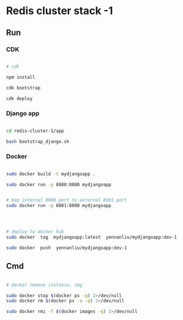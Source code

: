 # Redis cluster stack -1 

## Run

### CDK

```bash

# cdk

npm install 

cdk bootstrap

cdk deploy
```

### Django app

```bash

cd redis-cluster-1/app

bash bootstrap_django.sh
```

### Docker 

```bash

sudo docker build -t mydjangoapp .

sudo docker run -p 8080:8080 mydjangoapp


# map internal 8080 port to external 8081 port
sudo docker run -p 8081:8080 mydjangoapp




# deploy to docker hub
sudo docker  tag  mydjangoapp:latest  yennanliu/mydjangoapp:dev-1

sudo docker  push  yennanliu/mydjangoapp:dev-1
```

## Cmd

```bash

# docker remove instance, img

sudo docker stop $(docker ps -q) 2>/dev/null
sudo docker rm $(docker ps -a -q) 2>/dev/null

sudo docker rmi -f $(docker images -q) 2>/dev/null

```